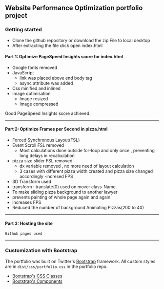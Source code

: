 ## Website Performance Optimization portfolio project



### Getting started

 - Clone the github repository or download the zip File to local desktop
 - After extracting the file click open index.html

#### Part 1: Optimize PageSpeed Insights score for index.html
  - Google fonts removed
  - JavaScript
    - link was placed above end body tag
    - async attribute was added
  - Css minified and inlined
  - Image optimisation
    - Image resized
    - Image compressed

Good PageSpeed Insights score achieved

***
#### Part 2:  Optimize Frames per Second in pizza.html

 - Forced Synchronous Layout(FSL)
  - Event Scroll FSL removed
    - Most calculations done outside for-loop and only once , preventing long delays in recalculation
  - pizza size slider FSL removed
    -  dx variable removed , no more need of layout calculation
    - 3 cases with different pizza width created and pizza size changed accordingly
  -incresed FPS     
 - 3D Transform used
  - transform : translate(0) used on mover class-Name
  - To make sliding pizza background to another lawyer
  - prevents painting of whole page again and again
  - increases FPS
 - Reduced the number of background Animating Pizzas(200 to 40)
 
***

#### Part 3: Hosting the site

    Github pages used

***
### Customization with Bootstrap
The portfolio was built on Twitter's <a href="http://getbootstrap.com/">Bootstrap</a> framework. All custom styles are in `dist/css/portfolio.css` in the portfolio repo.

* <a href="http://getbootstrap.com/css/">Bootstrap's CSS Classes</a>
* <a href="http://getbootstrap.com/components/">Bootstrap's Components</a>
